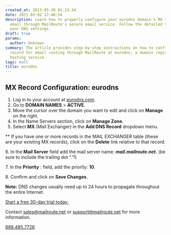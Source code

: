 ```yaml
---
created_at: 2013-05-30 01:23:34
date: 2021-03-02 17:48:54
description: Learn how to properly configure your eurodns domain's MX record to route
  email through MailRoute's secure email service. Follow the detailed steps for updating
  your DNS settings.
draft: true
params:
  author: Unknown
summary: The article provides step-by-step instructions on how to configure the MX
  record for email routing through MailRoute at eurodns, a domain registrar and web
  hosting service.
tags: null
title: eurodns
---
```



## MX Record Configuration: eurodns

  1. Log in to your account at [eurodns.com](https://my.eurodns.com/login).
  2. Go to **DOMAIN NAMES** > **ACTIVE**.
  3. Move the cursor over the domain you want to edit and click on **Manage** on the right.
  4. In the Name Servers section, click on **Manage Zone**.
  5. Select **MX** (Mail Exchanger) in the **Add DNS Record** dropdown menu.

** If you have one or more records in the MAIL EXCHANGER table (these are your
existing MX records), click on the **Delete** link relative to that record.

6\. In the **Mail Server** field add the mail server name:
**_mail.mailroute.net._** (be sure to include the trailing dot “.”!)

7\. In the **Priority** : field, add the priority: **10**.

8\. Confirm and click on **Save Changes**.

**Note:** DNS changes usually need up to 24 hours to propagate throughout the
entire Internet.

[Start a free 30-day trial today.](http://mailroute.net/signup.html)

Contact [sales@mailroute.net](mailto:sales@mailroute.net) or
[support@mailroute.net](mailto:support@mailroute.net) for more information.

[888.485.7726](tel:888.485.7726)

